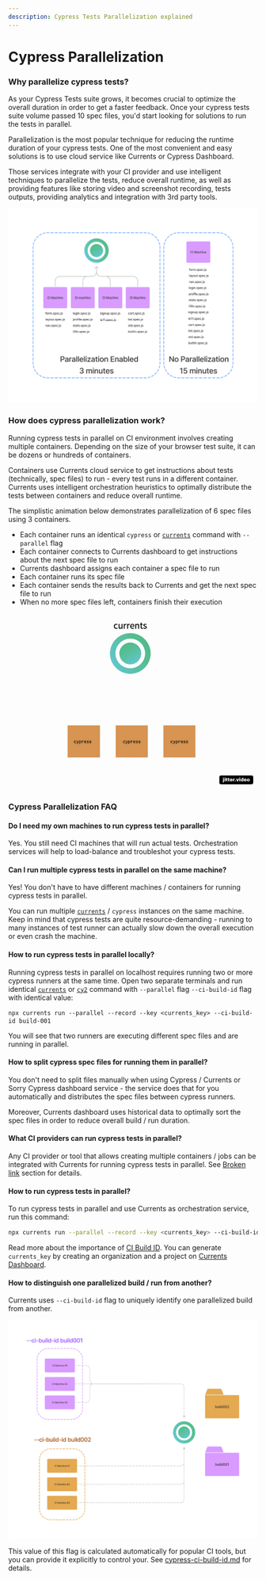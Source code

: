 ```yaml
---
description: Cypress Tests Parallelization explained
---
```


# Cypress Parallelization

### Why parallelize cypress tests?

As your Cypress Tests suite grows, it becomes crucial to optimize the overall duration in order to get a faster feedback. Once your cypress tests suite volume passed 10 spec files, you'd start looking for solutions to run the tests in parallel.

Parallelization is the most popular technique for reducing the runtime duration of your cypress tests. One of the most convenient and easy solutions is to use cloud service like Currents or Cypress Dashboard.&#x20;

Those services integrate with your CI provider and use intelligent techniques to parallelize the tests, reduce overall runtime, as well as providing features like storing video and screenshot recording, tests outputs, providing analytics and integration with 3rd party tools.

![Running cypress test in parallel reduces overall time](<../.gitbook/assets/cypress-parallelization-benefits (1) (1).png>)

### How does cypress parallelization work?

Running cypress tests in parallel on CI environment involves creating multiple containers. Depending on the size of your browser test suite, it can be dozens or hundreds of containers.

Containers use Currents cloud service to get instructions about tests (technically, spec files) to run - every test runs in a different container. Currents uses intelligent orchestration heuristics to optimally distribute the tests between containers and reduce overall runtime.

The simplistic animation below demonstrates parallelization of 6 spec files using 3 containers.

* Each container runs an identical `cypress` or [`currents`](currents-cli.md) command with `--parallel` flag
* Each container connects to Currents dashboard to get instructions about the next spec file to run
* Currents dashboard assigns each container a spec file to run
* Each container runs its spec file
* Each container sends the results back to Currents and get the next spec file to run
* When no more spec files left, containers finish their execution

![Cypress tests parallelization using Currents orchestration ](../.gitbook/assets/parallelization-basic.gif)

### Cypress Parallelization FAQ

#### Do I need my own machines to run cypress tests in parallel?

Yes. You still need CI machines that will run actual tests. Orchestration services will help to load-balance and troubleshot your cypress tests.

#### Can I run multiple cypress tests in parallel on the same machine?

Yes! You don't have to have different machines / containers for running cypress tests in parallel.&#x20;

You can run multiple [`currents`](currents-cli.md) / `cypress` instances on the same machine. Keep in mind that cypress tests are quite resource-demanding - running to many instances of test runner can actually slow down the overall execution or even crash the machine.

#### How to run cypress tests in parallel locally?

Running cypress tests in parallel on localhost requires running two or more cypress runners at the same time. Open two separate terminals and run identical [`currents`](currents-cli.md) or [`cy2`](https://www.npmjs.com/package/cy2) command with `--parallel` flag  `--ci-build-id` flag with identical value:

```
npx currents run --parallel --record --key <currents_key> --ci-build-id build-001
```

You will see that two runners are executing different spec files and are running in parallel.

#### How to split cypress spec files for running them in parallel?

You don't need to split files manually when using Cypress / Currents or Sorry Cypress dashboard service - the service does that for you automatically and distributes the spec files between cypress runners.

Moreover, Currents dashboard uses historical data to optimally sort the spec files in order to reduce overall build / run duration.

#### What CI providers can run cypress tests in parallel?

Any CI provider or tool that allows creating multiple containers / jobs can be integrated with Currents for running cypress tests in parallel. See [Broken link](broken-reference "mention") section for details.

#### How to run cypress tests in parallel?

To run cypress tests in parallel and use Currents as orchestration service, run this command:

```bash
npx currents run --parallel --record --key <currents_key> --ci-build-id build-001Follow our  guide for details.
```

Read more about the importance of [CI Build ID](cypress-ci-build-id.md). You can generate `currents_key` by creating an organization and a project on [Currents Dashboard](https://app.currents.dev).

#### How to distinguish one parallelized build / run from another?

Currents uses `--ci-build-id` flag to uniquely identify one parallelized build from another.&#x20;

![Using CI Build ID to create different build](<../.gitbook/assets/cypress-ci-build-id-different-jobs (1).png>)

This value of this flag is calculated automatically for popular CI tools, but you can provide it explicitly to control your. See [cypress-ci-build-id.md](cypress-ci-build-id.md "mention") for details.
